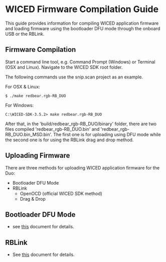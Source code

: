 
# WICED Firmware Compilation Guide

This guide provides information for compiling WICED application firmware and loading firmware using the bootloader DFU mode through the onboard USB or the RBLink.


## Firmware Compilation

Start a command line tool, e.g. Command Prompt (Windows) or Terminal (OSX and Linux). Navigate to the WICED SDK root folder.

The following commands use the snip.scan project as an example.

For OSX & Linux:
	
	$ ./make redbear.rgb-RB_DUO

For Windows:
	
	C:\WICED-SDK-3.5.2> make redbear.rgb-RB_DUO

After that, in the 'build/redbear_rgb-RB_DUO/binary' folder, there are two files compiled 'redbear_rgb-RB_DUO.bin' and 'redbear_rgb-RB_DUO.bin_MSD.bin'. The first one is for uploading using DFU mode while the second one is for using the RBLink drag and drop method.


## Uploading Firmware

There are three methods for uploading WICED application firmware for the Duo:

* Bootloader DFU Mode
* RBLink
	* OpenOCD (official WICED SDK method)
	* Drag & Drop


## Bootloader DFU Mode

* see [this](../firmware/DFU/README.md) document for details.


## RBLink

* See [this](../firmware/RBLink/README.md) document for details.


